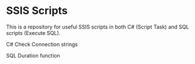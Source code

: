 # SSIS Scripts
This is a repository for useful SSIS scripts in both C# (Script Task) and SQL scripts (Execute SQL).

C#
Check Connection strings

SQL
Duration function
